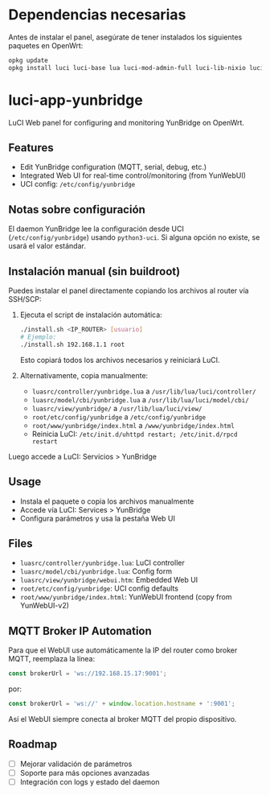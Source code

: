 # Dependencias necesarias

Antes de instalar el panel, asegúrate de tener instalados los siguientes paquetes en OpenWrt:


```sh
opkg update
opkg install luci luci-base lua luci-mod-admin-full luci-lib-nixio luci-lib-ipkg luci-compat python3-uci
```

# luci-app-yunbridge

LuCI Web panel for configuring and monitoring YunBridge on OpenWrt.

## Features
- Edit YunBridge configuration (MQTT, serial, debug, etc.)
- Integrated Web UI for real-time control/monitoring (from YunWebUI)
- UCI config: `/etc/config/yunbridge`



## Notas sobre configuración
El daemon YunBridge lee la configuración desde UCI (`/etc/config/yunbridge`) usando `python3-uci`. Si alguna opción no existe, se usará el valor estándar.

## Instalación manual (sin buildroot)

Puedes instalar el panel directamente copiando los archivos al router vía SSH/SCP:

1. Ejecuta el script de instalación automática:
	```sh
	./install.sh <IP_ROUTER> [usuario]
	# Ejemplo:
	./install.sh 192.168.1.1 root
	```
	Esto copiará todos los archivos necesarios y reiniciará LuCI.

2. Alternativamente, copia manualmente:
	- `luasrc/controller/yunbridge.lua` a `/usr/lib/lua/luci/controller/`
	- `luasrc/model/cbi/yunbridge.lua` a `/usr/lib/lua/luci/model/cbi/`
	- `luasrc/view/yunbridge/` a `/usr/lib/lua/luci/view/`
	- `root/etc/config/yunbridge` a `/etc/config/yunbridge`
	- `root/www/yunbridge/index.html` a `/www/yunbridge/index.html`
	- Reinicia LuCI: `/etc/init.d/uhttpd restart; /etc/init.d/rpcd restart`

Luego accede a LuCI: Servicios > YunBridge

## Usage
- Instala el paquete o copia los archivos manualmente
- Accede vía LuCI: Services > YunBridge
- Configura parámetros y usa la pestaña Web UI

## Files
- `luasrc/controller/yunbridge.lua`: LuCI controller
- `luasrc/model/cbi/yunbridge.lua`: Config form
- `luasrc/view/yunbridge/webui.htm`: Embedded Web UI
- `root/etc/config/yunbridge`: UCI config defaults
- `root/www/yunbridge/index.html`: YunWebUI frontend (copy from YunWebUI-v2)

## MQTT Broker IP Automation
Para que el WebUI use automáticamente la IP del router como broker MQTT, reemplaza la línea:
```js
const brokerUrl = 'ws://192.168.15.17:9001';
```
por:
```js
const brokerUrl = 'ws://' + window.location.hostname + ':9001';
```
Así el WebUI siempre conecta al broker MQTT del propio dispositivo.

## Roadmap
- [ ] Mejorar validación de parámetros
- [ ] Soporte para más opciones avanzadas
- [ ] Integración con logs y estado del daemon
